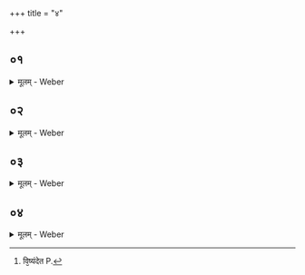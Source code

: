 +++
title = "४"

+++


##  ०१
<details><summary>मूलम् - Weber</summary>

स य᳘त्पशु᳘ना यक्ष्य᳘माणः॥  
ए᳘कारत्निं यू᳘पं कुरुत᳘ इम᳘मेव ते᳘न लोकं᳘ जयत्य᳘थ यद्द्व्य᳘रत्निमन्तरिक्षलोक᳘मेव ते᳘न जयत्य᳘थ यत्त्र्य᳘रत्निं दि᳘वमेव ते᳘न जयत्य᳘थ यच्च᳘तुरर्त्निं दि᳘श एव ते᳘न जयति स वा᳘ एष त्र्य᳘रत्निर्वैव च᳘तुररत्निर्वा पशुबन्धयूपो᳘ भवत्य᳘थ यो᳘ऽत ऊर्ध्वः᳘ सौम्य᳘स्यैवॗ सोऽध्वर᳘स्य॥
</details>

##  ०२
<details><summary>मूलम् - Weber</summary>

त᳘दाहुः॥  
य᳘जेदा᳘ज्यभागौ ना३ इ᳘ति य᳘जेदि᳘त्याहुश्च᳘क्षुषी वा᳘ एते᳘ यज्ञ᳘स्य यदा᳘ज्यभागौ कि᳘मृते पु᳘रुषश्च᳘क्षुर्भ्याᳫं स्यादि᳘ति या᳘वद्वै᳘ भागि᳘नᳫं स्वे᳘न भागधे᳘येन न᳘ निर्भ᳘जन्त्य᳘निर्भक्तो वै स ता᳘वन्मन्यते᳘ऽथ यॗदैव तᳫं स्वे᳘न भागधे᳘येन निर्भ᳘जन्त्य᳘थैव स नि᳘र्भक्तो मन्यते स य᳘त्रैतद्धो᳘तान्वा᳘हास्ना र᳘क्षः स᳘ᳫं᳘सृजतादि᳘ति त᳘देनᳫं स्वे᳘न भागधे᳘येन नि᳘र्भजति॥
</details>

##  ०३
<details><summary>मूलम् - Weber</summary>

एतद्वै᳘ पशोः᳘ संज्ञप्य᳘मानस्य॥  
हृ᳘दयं शु᳘क्सम᳘वैति हृ᳘दयाछू᳘लं तद्ये᳘ सह हृ᳘दयेन पशुं᳘ श्रप᳘यन्ति पु᳘नः पशुं शु᳘गनुवि᳘ष्पन्देत [^wbr_1] पार्श्वत᳘ एॗवैनत्काष्ठे᳘ प्रतृ᳘द्य श्रपयेत्॥  

[^wbr_1]: वि᳘ष्यंदेत P.
</details>

##  ०४
<details><summary>मूलम् - Weber</summary>

उ᳘पस्तृणीत आ᳘ज्यम्॥  
त᳘त्पृथिव्यै᳘ रूपं᳘ करोति हिरण्यशकलम᳘वदधाति त᳘दग्ने᳘ रूपं᳘ करोति वपाम᳘वदधाति त᳘दन्त᳘रिक्षस्य रूपं᳘ करोति हिरण्यशकल᳘म᳘वदधाति त᳘दादित्य᳘स्य रूपं᳘ करोत्य᳘थ य᳘दुप᳘रिष्टादभिघार᳘यति त᳘द्दिवो᳘ रूपं᳘ करोति सा वा᳘ एषा᳘ पञ्चावत्ता᳘ वपा᳘ भवति पा᳘ङ्क्तो यज्ञः पा᳘ङ्क्तः पशुः प᳘ञ्चर्त᳘वः संवत्सर᳘स्य त᳘स्मात्पञ्चावत्ता᳘ वपा᳘ भवति॥
</details>